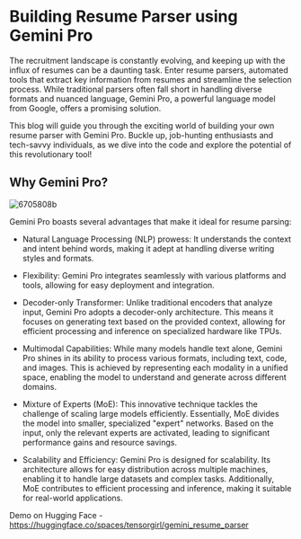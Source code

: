 # Building Resume Parser using Gemini Pro

The recruitment landscape is constantly evolving, and keeping up with the influx of resumes can be a daunting task. Enter resume parsers, automated tools that extract key information from resumes and streamline the selection process. While traditional parsers often fall short in handling diverse formats and nuanced language, Gemini Pro, a powerful language model from Google, offers a promising solution.

This blog will guide you through the exciting world of building your own resume parser with Gemini Pro. Buckle up, job-hunting enthusiasts and tech-savvy individuals, as we dive into the code and explore the potential of this revolutionary tool!

## Why Gemini Pro?

![6705808b](https://github.com/ushareng/GeminiPro_ResumeParser/assets/34335028/e86a218f-ca48-4fef-85df-3c85cb1fd6ab)

Gemini Pro boasts several advantages that make it ideal for resume parsing:

* Natural Language Processing (NLP) prowess: It understands the context and intent behind words, making it adept at handling diverse writing styles and formats.
* Flexibility: Gemini Pro integrates seamlessly with various platforms and tools, allowing for easy deployment and integration.
* Decoder-only Transformer: Unlike traditional encoders that analyze input, Gemini Pro adopts a decoder-only architecture. This means it focuses on generating text based on the provided context, allowing for efficient processing and inference on specialized hardware like TPUs.

* Multimodal Capabilities: While many models handle text alone, Gemini Pro shines in its ability to process various formats, including text, code, and images. This is achieved by representing each modality in a unified space, enabling the model to understand and generate across different domains.

* Mixture of Experts (MoE): This innovative technique tackles the challenge of scaling large models efficiently. Essentially, MoE divides the model into smaller, specialized "expert" networks. Based on the input, only the relevant experts are activated, leading to significant performance gains and resource savings.

* Scalability and Efficiency: Gemini Pro is designed for scalability. Its architecture allows for easy distribution across multiple machines, enabling it to handle large datasets and complex tasks. Additionally, MoE contributes to efficient processing and inference, making it suitable for real-world applications.


Demo on Hugging Face - https://huggingface.co/spaces/tensorgirl/gemini_resume_parser


